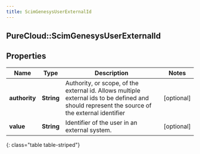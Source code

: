 ```yaml
---
title: ScimGenesysUserExternalId
---
```

## PureCloud::ScimGenesysUserExternalId

## Properties

|Name | Type | Description | Notes|
|------------ | ------------- | ------------- | -------------|
| **authority** | **String** | Authority, or scope, of the external id.  Allows multiple external ids to be defined and should represent the source of the external identifier | [optional] |
| **value** | **String** | Identifier of the user in an external system. | [optional] |
{: class="table table-striped"}



